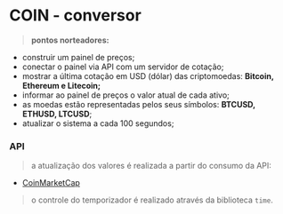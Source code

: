 # COIN - conversor

> **pontos norteadores:**

- construir um painel de preços;
- conectar o painel via API com um servidor de cotação;
- mostrar a última cotação em USD (dólar) das criptomoedas: **Bitcoin, Ethereum e Litecoin;**
- informar ao painel de preços o valor atual de cada ativo;
- as moedas estão representadas pelos seus símbolos: **BTCUSD, ETHUSD, LTCUSD**;
- atualizar o sistema a cada 100 segundos;



### API

> a atualização dos valores é realizada a partir do consumo da API:

- [CoinMarketCap](https://coinmarketcap.com/api/documentation/v1/)

> o controle do temporizador é realizado através da biblioteca `time`.

